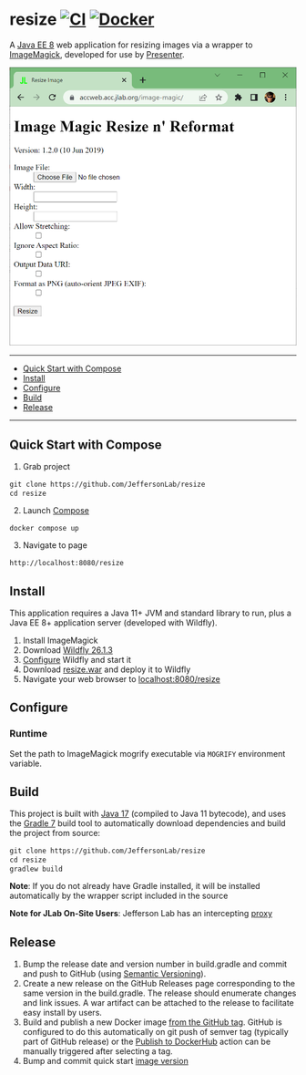 # resize [![CI](https://github.com/JeffersonLab/resize/actions/workflows/ci.yml/badge.svg)](https://github.com/JeffersonLab/resize/actions/workflows/ci.yml) [![Docker](https://img.shields.io/docker/v/jeffersonlab/resize?sort=semver&label=DockerHub)](https://hub.docker.com/r/jeffersonlab/resize)
A [Java EE 8](https://en.wikipedia.org/wiki/Jakarta_EE) web application for resizing images via a wrapper to [ImageMagick](https://imagemagick.org/), developed for use by [Presenter](https://github.com/JeffersonLab/presenter).

![Screenshot](https://github.com/JeffersonLab/resize/raw/main/Screenshot.png?raw=true "Screenshot")

---
- [Quick Start with Compose](https://github.com/JeffersonLab/resize#quick-start-with-compose)
- [Install](https://github.com/JeffersonLab/resize#install)
- [Configure](https://github.com/JeffersonLab/resize#configure)
- [Build](https://github.com/JeffersonLab/resize#build)
- [Release](https://github.com/JeffersonLab/resize#release)
---

## Quick Start with Compose
1. Grab project
```
git clone https://github.com/JeffersonLab/resize
cd resize
```
2. Launch [Compose](https://github.com/docker/compose)
```
docker compose up
```
3. Navigate to page
```
http://localhost:8080/resize
```

## Install
This application requires a Java 11+ JVM and standard library to run, plus a Java EE 8+ application server (developed with Wildfly).

1. Install ImageMagick
2. Download [Wildfly 26.1.3](https://www.wildfly.org/downloads/)
3. [Configure](https://github.com/JeffersonLab/resize#configure) Wildfly and start it
4. Download [resize.war](https://github.com/JeffersonLab/resize/releases) and deploy it to Wildfly
5. Navigate your web browser to [localhost:8080/resize](http://localhost:8080/resize)


## Configure

### Runtime
Set the path to ImageMagick mogrify executable via `MOGRIFY` environment variable.

## Build
This project is built with [Java 17](https://adoptium.net/) (compiled to Java 11 bytecode), and uses the [Gradle 7](https://gradle.org/) build tool to automatically download dependencies and build the project from source:

```
git clone https://github.com/JeffersonLab/resize
cd resize
gradlew build
```
**Note**: If you do not already have Gradle installed, it will be installed automatically by the wrapper script included in the source

**Note for JLab On-Site Users**: Jefferson Lab has an intercepting [proxy](https://gist.github.com/slominskir/92c25a033db93a90184a5994e71d0b78)

## Release
1. Bump the release date and version number in build.gradle and commit and push to GitHub (using [Semantic Versioning](https://semver.org/)).
2. Create a new release on the GitHub Releases page corresponding to the same version in the build.gradle.   The release should enumerate changes and link issues.   A war artifact can be attached to the release to facilitate easy install by users.
3. Build and publish a new Docker image [from the GitHub tag](https://gist.github.com/slominskir/a7da801e8259f5974c978f9c3091d52c#8-build-an-image-based-of-github-tag). GitHub is configured to do this automatically on git push of semver tag (typically part of GitHub release) or the [Publish to DockerHub](https://github.com/JeffersonLab/resize/actions/workflows/docker-publish.yml) action can be manually triggered after selecting a tag.
4. Bump and commit quick start [image version](https://github.com/JeffersonLab/resize/blob/main/docker-compose.override.yml)

